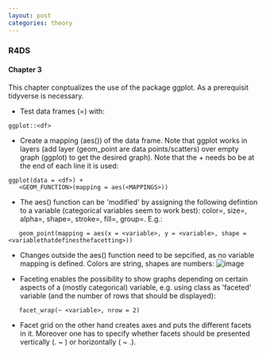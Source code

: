 ```yaml
---
layout: post
categories: theory
---
```


### R4DS
#### Chapter 3
This chapter conptualizes the use of the package ggplot. As a prerequisit tidyverse is necessary.

- Test data frames (=<df>) with:
```
ggplot::<df>
```
- Create a mapping (aes()) of the data frame. Note that ggplot works in layers (add layer (geom_point are data points/scatters) over empty graph (ggplot) to get the desired graph). Note that the + needs bo be at the end of each line it is used:
```
ggplot(data = <df>) +
   <GEOM_FUNCTION>(mapping = aes(<MAPPINGS>))
```
- The aes() function can be 'modified' by assigning the following defintion to a variable (categorical variables seem to work best): color=, size=, alpha=, shape=, stroke=, fill=, group=. E.g.:
```
   geom_point(mapping = aes(x = <variable>, y = <variable>, shape = <variablethatdefinesthefacetting>))
```

- Changes outside the aes() function need to be sepcified, as no variable mapping is defined. Colors are string, shapes are numbers:
![image](https://d33wubrfki0l68.cloudfront.net/2705b59d57362a103f0dad04b0ccfdeff9a101d2/3dc1b/visualize_files/figure-html/shapes-1.png)

- Faceting enables the possibility to show graphs depending on certain aspects of a (mostly categorical) variable, e.g. using class as 'faceted' variable (and the number of rows that should be displayed):
```
   facet_wrap(~ <variable>, nrow = 2)
```
   - Facet grid on the other hand creates axes and puts the different facets in it. Moreover one has to specify whether facets should be presented vertically (. ~ <variable>) or horizontally (<variable> ~ .).

